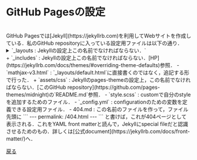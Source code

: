 # GitHub Pagesの設定
<br>
GitHub Pagesでは[Jekyll](https://jekyllrb.com)を利用してWebサイトを作成している．私のGitHub repositoryに入っている設定用ファイルは以下の通り．
<details><summary>`_layouts : Jekyllの設定上この名前でなければならない．`</summary><div>
- `default.html` : [Jekyllのpages-themeのGitHub repository](https://github.com/pages-themes/midnight)からコピーして来て，[MathJaxの追加](mathjax)や[TikZJaxの追加](tikzjax)などを行った．
</div></details>
+ `_includes` : Jekyllの設定上この名前でなければならない．[HP](https://jekyllrb.com/docs/themes/#overriding-theme-defaults)参照．
    - `mathjax-v3.html` : `_layouts/default.html`に直接書くのではなく，追記する形で行った．
+ `assets/css` : Jekyllのpages-themeの設定上，この名前でなければならない．[このGitHub repository](https://github.com/pages-themes/midnight)の`README.md`参照．
    - `style.scss` : customで自分のstyleを追加するためのファイル．
- `_config.yml` : configurationのための変数を定義できる設定用ファイル．
- 404.md : この名前のファイルを作って，ファイル先頭に
```
---
permalink: /404.html
---
```
と書けば，これが404ページとして表示される．これをYAML front matterと読んで，Jekyllにspecial fileだと認識させるためのもの．詳しくは[公式document](https://jekyllrb.com/docs/front-matter/)へ．

[戻る](home)